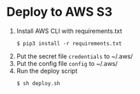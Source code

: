 # Deploy to AWS S3

1. Install AWS CLI with requirements.txt
   ```
   $ pip3 install -r requirements.txt
   ```
2. Put the secret file ```credentials``` to ~/.aws/
3. Put the config file ```config``` to ~/.aws/
4. Run the deploy script
    ```
    $ sh deploy.sh
    ```
